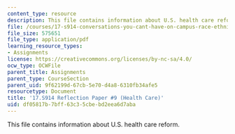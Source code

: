 ```yaml
---
content_type: resource
description: This file contains information about U.S. health care reform.
file: /courses/17-s914-conversations-you-cant-have-on-campus-race-ethnicity-gender-and-identity-spring-2012/df05817b7bff63c35cbebd2eea6d7aba_MIT17_S914S12_health4.pdf
file_size: 575651
file_type: application/pdf
learning_resource_types:
- Assignments
license: https://creativecommons.org/licenses/by-nc-sa/4.0/
ocw_type: OCWFile
parent_title: Assignments
parent_type: CourseSection
parent_uid: 9f62199d-67cb-5e70-d4a8-6310fb34afe5
resourcetype: Document
title: '17.S914 Reflection Paper #9 (Health Care)'
uid: df05817b-7bff-63c3-5cbe-bd2eea6d7aba
---
```

This file contains information about U.S. health care reform.
